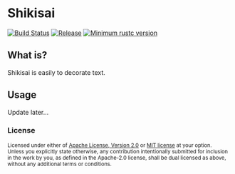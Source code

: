# Shikisai

[![Build Status]][actions]
[![Release]][semver]
[![Minimum rustc version]][Rust 1.36]

[Build Status]: https://shields.io/github/workflow/status/bluelief/shikisai/CI?style=flat-square&logo=rust
[actions]: https://github.com/bluelief/shikisai/actions?query=branch%3Amaster
[Release]: https://shields.io/github/v/release/bluelief/shikisai?style=flat-square&logo=SemVer
[semver]: https://github.com/bluelief/shikisai/releases/tags/
[Minimum rustc version]: https://img.shields.io/badge/rust%20template-rustc%201.36+-blue.svg?style=flat-square&logo=rust
[Rust 1.36]: https://blog.rust-lang.org/2019/07/04/Rust-1.36.0.html


## What is?

Shikisai is easily to decorate text.


## Usage

Update later...


### License

<sup>
Licensed under either of <a href="LICENSE-APACHE">Apache License, Version 2.0</a> or <a href="LICENSE-MIT">MIT license</a> at your option.
</sup>

<br>

<sub>
Unless you explicitly state otherwise, any contribution intentionally submitted for inclusion in the work by you, as defined in the Apache-2.0 license, shall be dual licensed as above, without any additional terms or conditions.
</sub>

